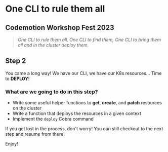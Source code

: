 # One CLI to rule them all

## Codemotion Workshop Fest 2023

>*One CLI to rule them all,
One CLI to find them,
One CLI to bring them all and in the cluster deploy them.*

## Step 2

You came a long way! We have our CLI, we have our K8s resources... Time to **DEPLOY**!

### What are we going to do in this step?

- Write some useful helper functions to **get**, **create**, and **patch** resources on the cluster
- Write a function that deploys the resources in a given context
- Implement the `deploy` Cobra command

If you get lost in the process, don't worry! You can still checkout to the next step and resume from there!

Enjoy!
